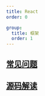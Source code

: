 ```yaml
---
title: React
order: 0

group:
  title: 框架
  order: 1
---
```


## [常见问题](/project/react/qa)
## [源码解读](/project/react/source)
